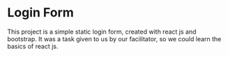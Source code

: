 # Login Form

This project is a simple static login form, created with react js and bootstrap.
It was a task given to us by our facilitator, so we could learn the basics of  react js.